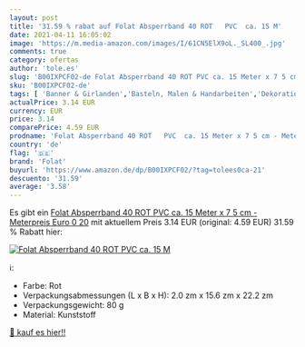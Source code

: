 ```yaml
---
layout: post
title: '31.59 % rabat auf Folat Absperrband 40 ROT   PVC  ca. 15 M'
date: 2021-04-11 16:05:02
image: 'https://m.media-amazon.com/images/I/61CN5ElX9oL._SL400_.jpg'
comments: true
category: ofertas
author: 'tole.es'
slug: 'B00IXPCF02-de Folat Absperrband 40 ROT PVC ca. 15 Meter x 7 5 cm -...'
sku: 'B00IXPCF02-de'
tags: [ 'Banner & Girlanden','Basteln, Malen & Handarbeiten','Dekorationen','Küche, Haushalt & Wohnen','Partyzubehör & Dekoration','folat', ]
actualPrice: 3.14 EUR
currency: EUR
price: 3.14
comparePrice: 4.59 EUR
prodname: 'Folat Absperrband 40 ROT   PVC  ca. 15 Meter x 7 5 cm - Meterpreis Euro 0 20'
country: 'de'
flag: '🇩🇪'
brand: 'Folat'
buyurl: 'https://www.amazon.de/dp/B00IXPCF02/?tag=tolees0ca-21'
descuento: '31.59'
average: '3.58'
---
```


Es gibt ein [Folat Absperrband 40 ROT   PVC  ca. 15 Meter x 7 5 cm - Meterpreis Euro 0 20](https://www.amazon.de/dp/B00IXPCF02/?tag=tolees0ca-21) mit aktuellem Preis 3.14 EUR (original: 4.59 EUR) 31.59 % Rabatt hier:

[![Folat Absperrband 40 ROT   PVC  ca. 15 M](https://m.media-amazon.com/images/I/61CN5ElX9oL._SL400_.jpg)](https://www.amazon.de/dp/B00IXPCF02/?tag=tolees0ca-21)

ℹ️:

- Farbe: Rot
- Verpackungsabmessungen (L x B x H): 2.0 zm x 15.6 zm x 22.2 zm
- Verpackungsgewicht: 80 g
- Material: Kunststoff

[🛒 kauf es hier!!](https://www.amazon.de/dp/B00IXPCF02/?tag=tolees0ca-21)
